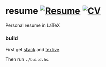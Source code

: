 # resume [![Resume](https://img.shields.io/badge/resume-pdf-brightgreen.svg)](https://raw.githubusercontent.com/samtay/resume/master/artifacts/awesome-cv.pdf) [![CV](https://img.shields.io/badge/cv-pdf-blue.svg)](https://raw.githubusercontent.com/samtay/resume/master/artifacts/kjh-cv.pdf)

Personal resume in LaTeX

### build

First get [stack](https://docs.haskellstack.org/en/stable/README/#how-to-install)
and [texlive](http://www.tug.org/texlive/).

Then run `./build.hs`.
